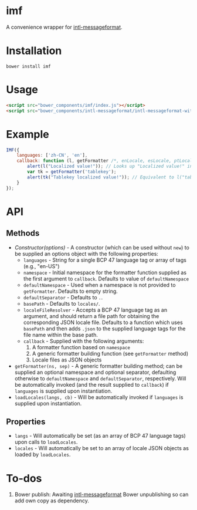 # imf

A convenience wrapper for [intl-messageformat](https://github.com/yahoo/intl-messageformat).

# Installation

`bower install imf`

# Usage

```html
<script src="bower_components/imf/index.js"></script>
<script src="bower_components/intl-messageformat/intl-messageformat-with-locales.min.js"></script>
```

# Example

```js
IMF({
    languages: ['zh-CN', 'en'],
    callback: function (l, getFormatter /*, enLocale, esLocale, ptLocale, zhCNLocale*/) {
        alert(l("Localized value!")); // Looks up "Localized value!" in Chinese file (at "locales/zh-CN.json") and in English (at "locales/en.json") if not present in Chinese
        var tk = getFormatter('tablekey');
        alert(tk("Tablekey localized value!")); // Equivalent to l("tablekey.Tablekey localized value!")
    }
});
```

# API

## Methods

- *Constructor(options)* - A constructor (which can be used without `new`) to be supplied an options object with the following properties:
  - `languages` - String for a single BCP 47 language tag or array of tags (e.g., "en-US")
  - `namespace` - Initial namespace for the formatter function supplied as the first argument to `callback`. Defaults to value of `defaultNamespace`
  - `defaultNamespace` - Used when a namespace is not provided to `getFormatter`. Defaults to empty string.
  - `defaultSeparator` - Defaults to `.`.
  - `basePath` - Defaults to `locales/`.
  - `localeFileResolver` - Accepts a BCP 47 language tag as an argument, and should return a file path for obtaining the corresponding JSON locale file. Defaults to a function which uses `basePath` and then adds `.json` to the supplied language tags for the file name within the base path.
  - `callback` - Supplied with the following arguments:
    1. A formatter function based on `namespace`
    1. A generic formatter building function (see `getFormatter` method)
    1. Locale files as JSON objects
- `getFormatter(ns, sep)` - A generic formatter building method; can be supplied an optional namespace and optional separator, defaulting otherwise to `defaultNamespace` and `defaultSeparator`, respectively. Will be automatically invoked (and the result supplied to `callback`) if `languages` is supplied upon instantiation.
- `loadLocales(langs, cb)` - Will be automatically invoked if `languages` is supplied upon instantiation. 

## Properties

- `langs` - Will automatically be set (as an array of BCP 47 language tags) upon calls to `loadLocales`.
- `locales` - Will automatically be set to an array of locale JSON objects as loaded by `loadLocales`.


# To-dos

1. Bower publish: Awaiting [intl-messageformat](https://github.com/yahoo/intl-messageformat) Bower unpublishing so can add own copy as dependency.

